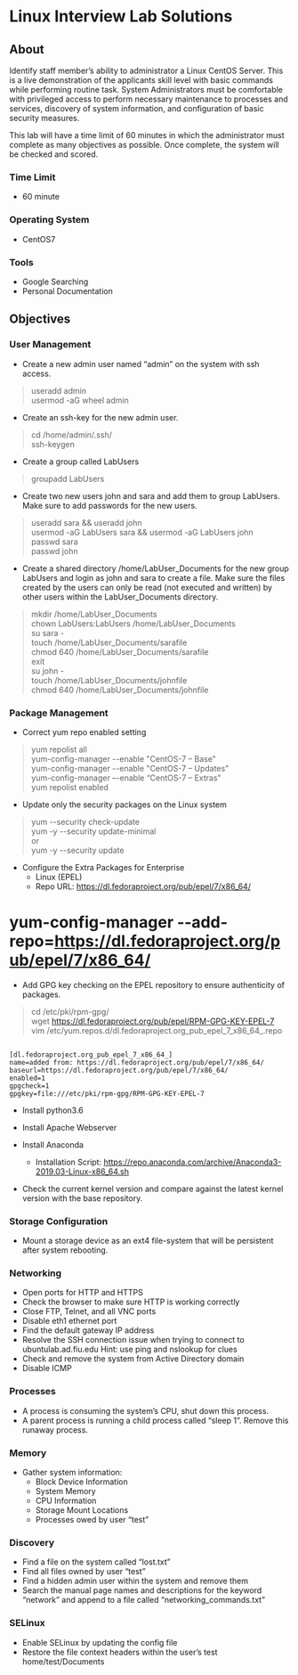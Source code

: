 # Linux Interview Lab Solutions

## About

Identify staff member’s ability to administrator a Linux CentOS Server. This is a live demonstration of the applicants skill level with basic commands while performing routine task. System Administrators must be comfortable with privileged access to perform necessary maintenance to processes and services, discovery of system information, and configuration of basic security measures.

This lab will have a time limit of 60 minutes in which the administrator must complete as many objectives as possible. Once complete, the system will be checked and scored.

### Time Limit

- 60 minute

### Operating System

- CentOS7

### Tools

- Google Searching
- Personal Documentation

## Objectives

### User Management

- Create a new admin user named “admin” on the system with ssh access.

> useradd admin  
> usermod -aG wheel admin  

- Create an ssh-key for the new admin user.

> cd /home/admin/.ssh/  
> ssh-keygen  

- Create a group called LabUsers

> groupadd LabUsers  

- Create two new users john and sara and add them to group LabUsers. Make sure to add passwords for the new users.

> useradd sara && useradd john  
> usermod -aG LabUsers sara && usermod -aG LabUsers john  
> passwd sara  
> passwd john  

- Create a shared directory /home/LabUser_Documents for the new group LabUsers and login as john and sara to create a file. Make sure the files created by the users can only be read (not executed and written) by other users within the LabUser_Documents directory.

> mkdir /home/LabUser_Documents  
> chown LabUsers:LabUsers /home/LabUser_Documents  
> su sara -  
> touch /home/LabUser_Documents/sarafile  
> chmod 640 /home/LabUser_Documents/sarafile  
> exit  
> su john -  
> touch /home/LabUser_Documents/johnfile  
> chmod 640 /home/LabUser_Documents/johnfile  

### Package Management

- Correct yum repo enabled setting

> yum repolist all  
> yum-config-manager --enable "CentOS-7 – Base"  
> yum-config-manager --enable "CentOS-7 – Updates"  
> yum-config-manager –-enable “CentOS-7 – Extras”  
> yum repolist enabled  

- Update only the security packages on the Linux system

> yum --security check-update  
> yum -y --security update-minimal  
or    
> yum -y --security update  

- Configure the Extra Packages for Enterprise
  - Linux (EPEL)
  - Repo URL: 
 https://dl.fedoraproject.org/pub/epel/7/x86_64/
# yum-config-manager --add-repo=https://dl.fedoraproject.org/pub/epel/7/x86_64/ 

- Add GPG key checking on the EPEL repository to ensure authenticity of packages.
 
> cd /etc/pki/rpm-gpg/  
> wget https://dl.fedoraproject.org/pub/epel/RPM-GPG-KEY-EPEL-7  
> vim 
/etc/yum.repos.d/dl.fedoraproject.org_pub_epel_7_x86_64_.repo  

```

[dl.fedoraproject.org_pub_epel_7_x86_64_]  
name=added from: https://dl.fedoraproject.org/pub/epel/7/x86_64/  
baseurl=https://dl.fedoraproject.org/pub/epel/7/x86_64/  
enabled=1  
gpgcheck=1  
gpgkey=file:///etc/pki/rpm-gpg/RPM-GPG-KEY-EPEL-7  

```

- Install python3.6
- Install Apache Webserver
- Install Anaconda
  - Installation Script: https://repo.anaconda.com/archive/Anaconda3-2019.03-Linux-x86_64.sh

- Check the current kernel version and compare against the latest kernel version with the base repository.

### Storage Configuration

- Mount a storage device as an ext4 file-system that will be persistent after system rebooting.

### Networking

- Open ports for HTTP and HTTPS
- Check the browser to make sure HTTP is working correctly
- Close FTP, Telnet, and all VNC ports
- Disable eth1 ethernet port
- Find the default gateway IP address
- Resolve the SSH connection issue when trying to connect to ubuntulab.ad.fiu.edu
	Hint: use ping and nslookup for clues
- Check and remove the system from Active Directory domain
- Disable ICMP

### Processes

- A process is consuming the system’s CPU, shut down this process.
- A parent process is running a child process called “sleep 1”. Remove this runaway process. 

### Memory

- Gather system information:
	- Block Device Information
	- System Memory
	- CPU Information
	- Storage Mount Locations
	- Processes owed by user “test”


### Discovery

- Find a file on the system called “lost.txt”
- Find all files owned by user “test”
- Find a hidden admin user within the system and remove them
- Search the manual page names and descriptions for the keyword “network” and append to a file called “networking_commands.txt”

### SELinux

- Enable SELinux by updating the config file
- Restore the file context headers within the user’s test home/test/Documents